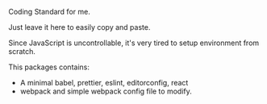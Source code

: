 Coding Standard for me.

Just leave it here to easily copy and paste.

Since JavaScript is uncontrollable, it's very tired to setup environment from scratch.

This packages contains:

- A minimal babel, prettier, eslint, editorconfig, react
- webpack and simple webpack config file to modify.
